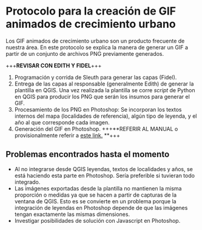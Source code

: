 # Protocolo para la creación de GIF animados de crecimiento urbano

Los GIF animados de crecimiento urbano son un producto frecuente de nuestra área. En este protocolo se explica la manera de generar un GIF a partir de un conjunto de archivos PNG previamente generados.

+++**REVISAR CON EDITH Y FIDEL**+++
1. Programación y corrida de Sleuth para generar las capas (Fidel).
2. Entrega de las capas al responsable (generalmente Edith) de generar la plantilla en QGIS. Una vez realizada la plantilla se corre _script_ de Python en QGIS para producir los PNG que serán los insumos para generar el GIF.
3. Procesamiento de los PNG en Photoshop: Se incorporan los textos internos del mapa (localidades de referencia), algún tipo de leyenda, y el año al que corresponde cada imagen.
4. Generación del GIF en Photoshop. +++**REFERIR AL MANUAL o provisionalmente referir a [este link.](https://blog.hubspot.com/marketing/how-to-create-animated-gif-quick-tip-ht) **+++


## Problemas encontrados hasta el momento

* Al no integrarse desde QGIS leyendas, textos de localidades y años, se está haciendo esta parte en Photoshop. Sería preferible si tuvieran todo integrado.
* Las imágenes exportadas desde la plantilla no mantienen la misma proporción o medidas ya que se hacen a partir de capturas de la ventana de QGIS.
   Esto es se convierte en un problema porque la integración de leyendas en Photoshop depende de que las imágenes tengan exactamente las mismas dimensiones.
* Investigar posibilidades de solución con Javascript en Photoshop.



